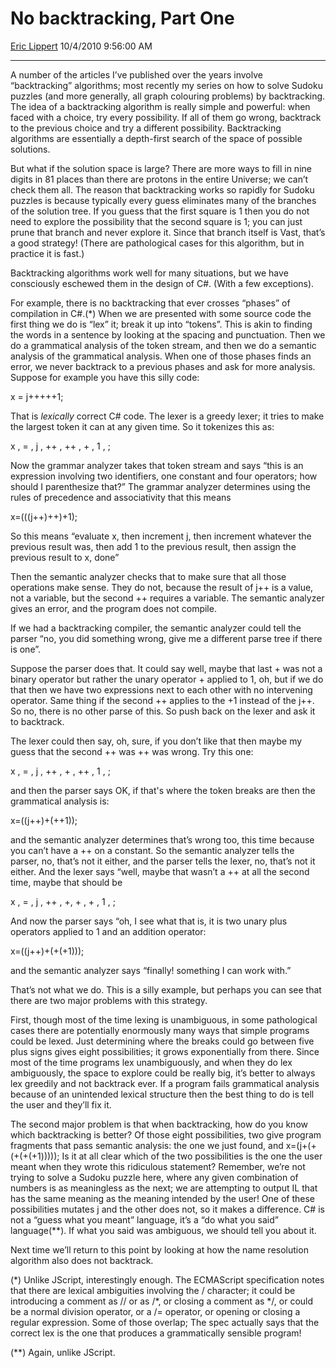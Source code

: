 <div id="page">

# No backtracking, Part One

[Eric Lippert](https://social.msdn.microsoft.com/profile/Eric%20Lippert) 10/4/2010 9:56:00 AM

-----

<div id="content">

<div class="mine">

A number of the articles I’ve published over the years involve “backtracking” algorithms; most recently my series on how to solve Sudoku puzzles (and more generally, all graph colouring problems) by backtracking. The idea of a backtracking algorithm is really simple and powerful: when faced with a choice, try every possibility. If all of them go wrong, backtrack to the previous choice and try a different possibility. Backtracking algorithms are essentially a depth-first search of the space of possible solutions.

But what if the solution space is large? There are more ways to fill in nine digits in 81 places than there are protons in the entire Universe; we can’t check them all. The reason that backtracking works so rapidly for Sudoku puzzles is because typically every guess eliminates many of the branches of the solution tree. If you guess that the first square is 1 then you do not need to explore the possibility that the second square is 1; you can just prune that branch and never explore it. Since that branch itself is Vast, that’s a good strategy\! (There are pathological cases for this algorithm, but in practice it is fast.)

Backtracking algorithms work well for many situations, but we have consciously eschewed them in the design of C\#. (With a few exceptions).

For example, there is no backtracking that ever crosses “phases” of compilation in C\#.(\*) When we are presented with some source code the first thing we do is “lex” it; break it up into “tokens”. This is akin to finding the words in a sentence by looking at the spacing and punctuation. Then we do a grammatical analysis of the token stream, and then we do a semantic analysis of the grammatical analysis. When one of those phases finds an error, we never backtrack to a previous phases and ask for more analysis. Suppose for example you have this silly code:

<span class="code"> </span>

x = j+++++1;

That is *lexically* correct C\# code. The lexer is a greedy lexer; it tries to make the largest token it can at any given time. So it tokenizes this as:

<span class="code"> </span>

x , = , j , ++ , ++ , + , 1 , ;

Now the grammar analyzer takes that token stream and says “this is an expression involving two identifiers, one constant and four operators; how should I parenthesize that?” The grammar analyzer determines using the rules of precedence and associativity that this means

<span class="code"> </span>

x=(((j++)++)+1);

So this means “evaluate x, then increment j, then increment whatever the previous result was, then add 1 to the previous result, then assign the previous result to x, done”

Then the semantic analyzer checks that to make sure that all those operations make sense. They do not, because the result of j++ is a value, not a variable, but the second ++ requires a variable. The semantic analyzer gives an error, and the program does not compile.

If we had a backtracking compiler, the semantic analyzer could tell the parser “no, you did something wrong, give me a different parse tree if there is one”.

Suppose the parser does that. It could say well, maybe that last + was not a binary operator but rather the unary operator + applied to 1, oh, but if we do that then we have two expressions next to each other with no intervening operator. Same thing if the second ++ applies to the +1 instead of the j++. So no, there is no other parse of this. So push back on the lexer and ask it to backtrack.

The lexer could then say, oh, sure, if you don’t like that then maybe my guess that the second ++ was ++ was wrong. Try this one:

<span class="code"> </span>

x , = , j , ++ , + , ++ , 1 , ;

and then the parser says OK, if that's where the token breaks are then the grammatical analysis is:

<span class="code"> </span>

x=((j++)+(++1));

and the semantic analyzer determines that’s wrong too, this time because you can’t have a ++ on a constant. So the semantic analyzer tells the parser, no, that’s not it either, and the parser tells the lexer, no, that’s not it either. And the lexer says “well, maybe that wasn’t a ++ at all the second time, maybe that should be

<span class="code"> </span>

x , = , j , ++ , +, + , + , 1 , ;

And now the parser says “oh, I see what that is, it is two unary plus operators applied to 1 and an addition operator:

<span class="code"> </span>

x=((j++)+(+(+1)));

and the semantic analyzer says “finally\! something I can work with.”

That’s not what we do. This is a silly example, but perhaps you can see that there are two major problems with this strategy.

First, though most of the time lexing is unambiguous, in some pathological cases there are potentially enormously many ways that simple programs could be lexed. Just determining where the breaks could go between five plus signs gives eight possibilities; it grows exponentially from there. Since most of the time programs lex unambiguously, and when they do lex ambiguously, the space to explore could be really big, it’s better to always lex greedily and not backtrack ever. If a program fails grammatical analysis because of an unintended lexical structure then the best thing to do is tell the user and they’ll fix it.

The second major problem is that when backtracking, how do you know which backtracking is better? Of those eight possibilities, two give program fragments that pass semantic analysis: the one we just found, and <span class="code">x=(j+(+(+(+(+1)))));</span> Is it at all clear which of the two possibilities is the one the user meant when they wrote this ridiculous statement? Remember, we’re not trying to solve a Sudoku puzzle here, where any given combination of numbers is as meaningless as the next; we are attempting to output IL that has the same meaning as the meaning intended by the user\! One of these possibilities mutates j and the other does not, so it makes a difference. C\# is not a “guess what you meant” language, it’s a “do what you said” language(\*\*). If what you said was ambiguous, we should tell you about it.

Next time we’ll return to this point by looking at how the name resolution algorithm also does not backtrack.

(\*) Unlike JScript, interestingly enough. The ECMAScript specification notes that there are lexical ambiguities involving the / character; it could be introducing a comment as // or as /\*, or closing a comment as \*/, or could be a normal division operator, or a /= operator, or opening or closing a regular expression. Some of those overlap; The spec actually says that the correct lex is the one that produces a grammatically sensible program\!

(\*\*) Again, unlike JScript.

</div>

</div>

</div>

